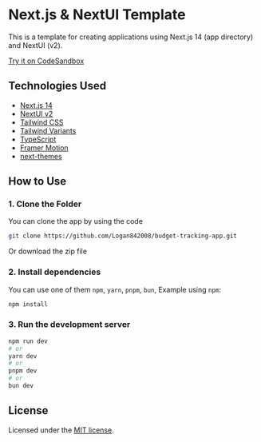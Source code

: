 # Next.js & NextUI Template

This is a template for creating applications using Next.js 14 (app directory) and NextUI (v2).

[Try it on CodeSandbox](https://githubbox.com/nextui-org/next-app-template)

## Technologies Used

- [Next.js 14](https://nextjs.org/docs/getting-started)
- [NextUI v2](https://nextui.org/)
- [Tailwind CSS](https://tailwindcss.com/)
- [Tailwind Variants](https://tailwind-variants.org)
- [TypeScript](https://www.typescriptlang.org/)
- [Framer Motion](https://www.framer.com/motion/)
- [next-themes](https://github.com/pacocoursey/next-themes)

## How to Use

### 1. Clone the Folder

You can clone the app by using the code

```bash
git clone https://github.com/Logan842008/budget-tracking-app.git
```

Or download the zip file

### 2. Install dependencies

You can use one of them `npm`, `yarn`, `pnpm`, `bun`, Example using `npm`:

```bash
npm install
```

### 3. Run the development server

```bash
npm run dev
# or
yarn dev
# or
pnpm dev
# or
bun dev
```

## License

Licensed under the [MIT license](https://github.com/nextui-org/next-app-template/blob/main/LICENSE).

